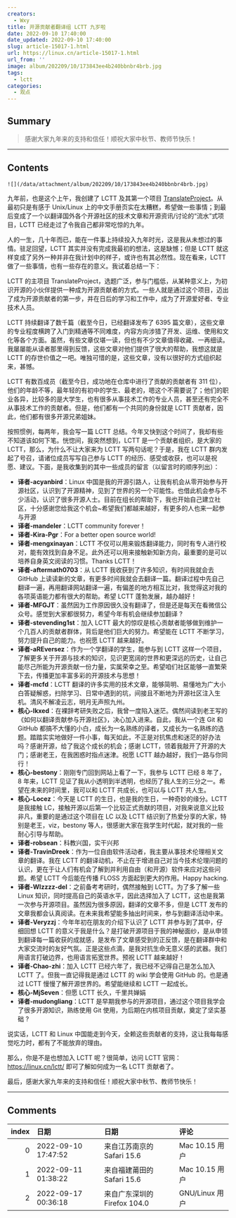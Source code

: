 ```yaml
---
creators:
  - Wxy
title: 开源贡献者翻译组 LCTT 九岁啦
date: 2022-09-10 17:40:00
date_updated: 2022-09-10 17:40:00
slug: article-15017-1.html
url: https://linux.cn/article-15017-1.html
url_from: ''
image: album/202209/10/173843ee4b240bbnbr4brb.jpg
tags:
  - lctt
categories:
  - 观点
---
```


## Summary

> 感谢大家九年来的支持和信任！顺祝大家中秋节、教师节快乐！

***

<!-- more -->

## Contents

`![](/data/attachment/album/202209/10/173843ee4b240bbnbr4brb.jpg)`

九年前，也是这个上午，我创建了 LCTT 及其第一个项目 [TranslateProject](https://github.com/LCTT/TranslateProject)。从最初只是有感于 Unix/Linux 上的中文手册页实在太糟糕，希望做一些事情；到最后变成了一个以翻译国外各个开源社区的技术文章和开源资讯/讨论的“流水”式项目，LCTT 已经走过了令我自己都非常吃惊的九年。

人的一生，几十年而已，能在一件事上持续投入九年时光，这是我从未想过的事情。驻足回望，LCTT 其实并没有完成我最初的想法，这是缺憾；但是 LCTT 就这样变成了另外一种并非在我计划中的样子，或许也有其必然性。现在看来，LCTT 做了一些事情，也有一些存在的意义。我试着总结一下：

LCTT 的主项目 TranslateProject，选题广泛，参与门槛低，从某种意义上，为初识开源的小伙伴提供一种成为开源贡献者的方式。一些人就是通过这个项目，迈出了成为开源贡献者的第一步，并在日后的学习和工作中，成为了开源爱好者、专业技术人员。

LCTT 持续翻译了数千篇（截至今日，已经翻译发布了 6395 篇文章），这些文章的专业程度横跨了入门到精通等不同难度，内容方向涉猎了开发、运维、使用和文化等各个方面。虽然，有些文章仅堪一读，但也有不少文章值得收藏、一再细读。我屡屡能从读者那里得到反馈，这些文章对他们提供了很大的帮助，我想这就是 LCTT 的存世价值之一吧。唯独可惜的是，这些文章，没有以很好的方式组织起来，甚憾。

LCTT 有数百成员（截至今日，成功地在仓库中进行了贡献的贡献者有 311 位），他们的年龄不等，最年轻的有初中的学生、最老的，嗯这个不需要说了；他们的职业各异，比较多的是大学生，也有很多从事技术工作的专业人员，甚至还有完全不从事技术工作的贡献者。但是，他们都有一个共同的身份就是 LCTT 贡献者，因此，他们都有很多开源兄弟姐妹。

按照惯例，每两年，我会写一篇 LCTT 总结。今年又快到这个时间了，我却有些不知道该如何下笔。恍惚间，我突然想到，LCTT 是一个贡献者组织，是大家的 LCTT，那么，为什么不让大家来为 LCTT 写两句话呢？于是，我在 LCTT 群内发起了号召，请诸位成员写写自己参与 LCTT 的经历、感受或收获，也可以是祝愿、建议。下面，是我收集到的其中一些成员的留言（以留言时的顺序列出）：

* **译者-acyanbird**：Linux 中国是我的开源引路人，让我有机会从零开始参与开源社区，认识到了开源精神，见到了世界的另一个可能性。也借此机会参与不少活动，认识了很多开源人士。目前在组长的帮助下，我也开始自己建立社区，十分感谢您给我这个机会~希望我们都越来越好，有更多的人也来一起参与开源
* **译者-mandeler**：LCTT community forever！
* **译者-Kira-Pgr**：For a better open source world!
* **译者-mengxinayan**：LCTT 不仅可以用来锻炼翻译能力，同时有专人进行校对，能有效找到自身不足。此外还可以用来接触新知新方向，最重要的是可以培养自身英文阅读的习惯。Thanks LCTT！
* **译者-aftermath0703**：从 LCTT 我收获到了许多知识，有时间我就会去 GitHub 上读读新的文章，有更多时间我就会去翻译一篇。翻译过程中先自己翻译一遍，再用翻译网站翻译一遍，有偏差的地方相互比对，我觉得这对我的各项英语能力都有很大的帮助。希望 LCTT 蓬勃发展，越办越好！
* **译者-MFGJT**：虽然因为工作原因很久没有翻译了，但是还是每天在看微信公众号。感觉到大家都很努力，希望今年有机会继续参加翻译 ?
* **译者-stevending1st**：加入 LCTT 最大的惊叹是核心贡献者能够做到维护一个几百人的贡献者群体，背后是他们巨大的努力。希望能在 LCTT 不断学习，努力提升自己的能力。也祝愿 LCTT 越来越好。
* **译者-aREversez**：作为一个学翻译的学生，能参与到 LCTT 这样一个项目，了解更多关于开源与技术的知识，见识更宽阔的世界和更深远的历史，让自己能尽己所能为开源贡献一份力量，实属荣幸之至。希望咱们社区能够一直繁荣下去，传播更加丰富多彩的开源技术与思想！
* **译者-mcfd**：LCTT 翻译的许多实用的技术文章，能够简明、易懂地为广大小白答疑解惑，扫除学习、日常中遇到的坑，间接且不断地为开源社区注入生机。清风不解凌云志，明月无声照九州​。
* **核心-lkxed**：在裸辞考研失败之后，我曾一度陷入迷茫。偶然间读到老王写的《如何以翻译贡献参与开源社区》，决心加入进来。自此，我从一个连 Git 和 GitHub 都搞不大懂的小白，成长为一名熟练的译者，又成长为一名熟练的选题。踏踏实实地做好一件小事，每天如此，不正是对抗焦虑和迷茫的好办法吗？感谢开源，给了我这个成长的机会；感谢 LCTT，领着我敲开了开源的大门；感谢老王，在我困惑时指点迷津。祝愿 LCTT 越办越好，我们一路与你同行！
* **核心-bestony**：刚刚专门回到网站上看了一下，我参与 LCTT 已经 8 年了，8 年来，LCTT 见证了我从小透明到半透明，也经历了我人生的三分之一。希望在未来的时间里，我可以和 LCTT 共成长，也可以与 LCTT 共人生。
* **核心-Locez**：今天是 LCTT 的生日，也是我的生日，一种奇妙的缘分。LCTT 是我接触 LC，接触开源以后第一个比较正式贡献的项目，对我来说意义比较非凡，重要的是通过这个项目在 LC 以及 LCTT 结识到了热爱分享的大家，特别是老王，viz，bestony 等人，很感谢大家在我学生时代起，就对我的一些耐心引导与帮助。
* **译者-robsean**：科教兴国，实干兴邦
* **译者-TravinDreek**：作为一位自由软件活动者，我主要从事技术伦理相关文章的翻译。我在 LCTT 的翻译动机，不止在于增进自己对当今技术伦理问题的认识，更在于让人们有机会了解到并利用自由（和开源）软件来应对这些问题。希望 LCTT 今后能在传播 FLOSS 方面起到更大的作用。Happy hacking.
* **译者-Wlzzzz-del**：之前备考考研时，偶然接触到 LCTT。为了多了解一些 Linux 知识，同时提高自己的英语水平，因此选择加入了 LCTT，这也是我第一次参与开源项目。虽然因为很多原因，翻译的文章不多，但是 LCTT 发布的文章我都会认真阅读。在未来我希望能多抽出时间来，参与到翻译活动中来。
* **译者-Veryzzj**：今年年初在朋友的介绍下认识了 LCTT 并参与到了其中，仔细回想 LCTT 的意义于我是什么？是打破开源项目于我的神秘面纱，是从申领到翻译每一篇收获的成就感，是发布了文章感受到的正反馈，是在翻译群中和大家交流时的友好气氛。正是这些点滴，是我对抗生命无意义感的武器。我们用语言打破边界，也用语言拓宽世界。预祝 LCTT 越来越好！
* **译者-Chao-zhi**：加入 LCTT 已经六年了，我已经不记得自己是怎么加入 LCTT 了。但我一直记得我是通过 LCTT 的 wiki 学会使用 GitHub 的。也是通过 LCTT 慢慢了解开源世界的。希望能继续和 LCTT 一起成长。
* **核心-MjSeven**：但愿 LCTT 长久，千里共婵娟
* **译者-mudongliang**：LCTT 是早期我参与的开源项目，通过这个项目我学会了很多开源知识，熟练使用 Git 使用，为后期在内核项目贡献，奠定了坚实基础 ?

说实话，LCTT 和 Linux 中国能走到今天，全赖这些贡献者的支持，这让我每每感觉吃力时，都有了不能放弃的理由。

那么，你是不是也想加入 LCTT 呢？很简单，访问 LCTT 官网：<https://linux.cn/lctt/> 即可了解如何成为一名 LCTT 贡献者了。

最后，感谢大家九年来的支持和信任！顺祝大家中秋节、教师节快乐！

***

## Comments

|   index | 日期                | 日期                                        | 评论                  |
|--------:|:--------------------|:--------------------------------------------|:----------------------|
|       0 | 2022-09-10 17:47:52 | 来自江苏南京的 Safari 15.6|Mac 10.15 用户   | ㊗️ LCTT 生日 ? 快乐！ |
|       1 | 2022-09-11 01:38:22 | 来自福建莆田的 Safari 15.6|Mac 10.15 用户   | LCTT中秋快乐          |
|       2 | 2022-09-17 00:36:18 | 来自广东深圳的 Firefox 104.0|GNU/Linux 用户 | ハッピーバースデー！  |
